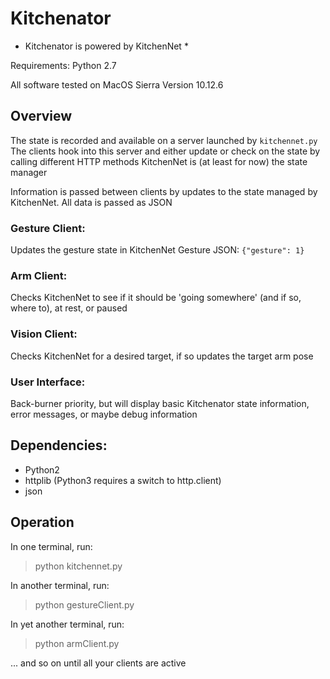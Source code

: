 # Kitchenator

* Kitchenator is powered by KitchenNet *

Requirements: Python 2.7

All software tested on MacOS Sierra Version 10.12.6

## Overview
The state is recorded and available on a server launched by `kitchennet.py`
The clients hook into this server and either update or check on the state by calling different HTTP methods
KitchenNet is (at least for now) the state manager

Information is passed between clients by updates to the state managed by KitchenNet.
All data is passed as JSON

### Gesture Client:
Updates the gesture state in KitchenNet 
Gesture JSON: 
`{"gesture": 1}`

### Arm Client:
Checks KitchenNet to see if it should be 'going somewhere' (and if so, where to), at rest, or paused

### Vision Client:
Checks KitchenNet for a desired target, if so updates the target arm pose

### User Interface:
Back-burner priority, but will display basic Kitchenator state information, error messages, or maybe debug information

## Dependencies:
* Python2
* httplib (Python3 requires a switch to http.client)
* json


## Operation

In one terminal, run: 
> python kitchennet.py

In another terminal, run:
> python gestureClient.py

In yet another terminal, run:
> python armClient.py

... and so on until all your clients are active